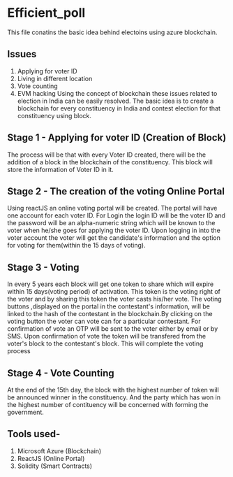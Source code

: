 # Efficient_poll
This file conatins the basic idea behind electoins using azure blockchain.

## Issues
1. Applying for voter ID
2. Living in different location
3. Vote counting
4. EVM hacking
Using the concept of blockchain these issues related to election in India can be easily resolved. 
The basic idea is to create a blockchain for every constituency in India and contest election for that constituency using block.

## Stage 1 - Applying for voter ID (Creation of Block)
The process will be that with every Voter ID created, there will be the addition of a block in the blockchain of the constituency. This block will store the information of Voter ID in it.

## Stage 2 - The creation of the voting Online Portal 
Using reactJS an online voting portal will be created. The portal will have one account for each voter ID. For Login the login ID will be the voter ID and the password will be an alpha-numeric string which will be known to the voter when he/she goes for applying the voter ID. Upon logging in into the voter account the voter will get the candidate's information and the option for voting for them(within the 15 days of voting). 

## Stage 3 - Voting
In every 5 years each block will get one token to share which will expire within 15 days(voting period) of activation. This token is the voting right of the voter and by sharing this token the voter casts his/her vote. The voting buttons ,displayed on the portal in the contestant's information, will be linked to the hash of the contestant in the blockchain.By clicking on the voting button the voter can vote can for a particular contestant. For confirmation of vote an OTP will be sent to the voter either by email or by SMS. Upon confirmation of vote the token will be transfered from the voter's block to the contestant's block. This will complete the voting process

## Stage 4 - Vote Counting
At the end of the 15th day, the block with the highest number of token will be announced winner in the constituency. And the party which has won in the highest number of contituency will be   concerned with forming the government.

## Tools used- 
1. Microsoft Azure (Blockchain)
2. ReactJS (Online Portal)
3. Solidity (Smart Contracts)

